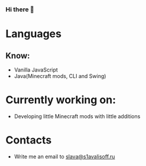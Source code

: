 ### Hi there 👋

# Languages
## Know:
- Vanilla JavaScript
- Java(Minecraft mods, CLI and Swing)

# Currently working on:
- Developing little Minecraft mods with little additions

# Contacts
- Write me an email to slava@s1avalisoff.ru

<!--
**slavalisoff/slavalisoff** is a ✨ _special_ ✨ repository because its `README.md` (this file) appears on your GitHub profile.

Here are some ideas to get you started:

- 🔭 I’m currently working on ...
- 🌱 I’m currently learning ...
- 👯 I’m looking to collaborate on ...
- 🤔 I’m looking for help with ...
- 💬 Ask me about ...
- 📫 How to reach me: ...
- 😄 Pronouns: ...
- ⚡ Fun fact: ...
-->
